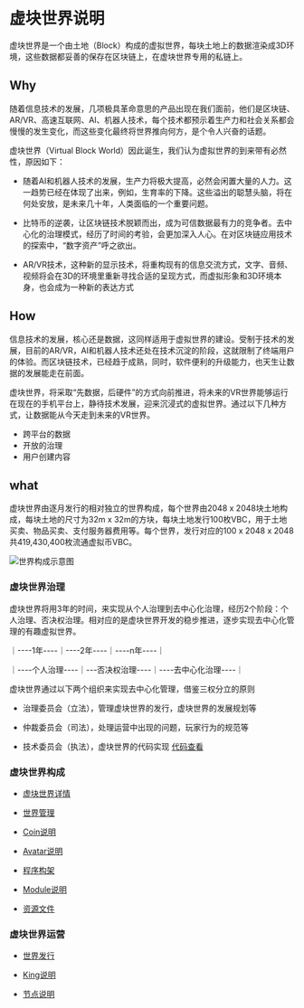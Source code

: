 # 虚块世界说明

虚块世界是一个由土地（Block）构成的虚拟世界，每块土地上的数据渲染成3D环境，这些数据都妥善的保存在区块链上，在虚块世界专用的私链上。



## Why

随着信息技术的发展，几项极具革命意思的产品出现在我们面前，他们是区块链、AR/VR、高速互联网、AI、机器人技术，每个技术都预示着生产力和社会关系都会慢慢的发生变化，而这些变化最终将世界推向何方，是个令人兴奋的话题。

虚块世界（Virtual Block World）因此诞生，我们认为虚拟世界的到来带有必然性，原因如下：

* 随着AI和机器人技术的发展，生产力将极大提高，必然会闲置大量的人力。这一趋势已经在体现了出来，例如，生育率的下降。这些溢出的聪慧头脑，将在何处安放，是未来几十年，人类面临的一个重要问题。

* 比特币的逆袭，让区块链技术脱颖而出，成为可信数据最有力的竞争者。去中心化的治理模式，经历了时间的考验，会更加深入人心。在对区块链应用技术的探索中，“数字资产”呼之欲出。

* AR/VR技术，这种新的显示技术，将重构现有的信息交流方式，文字、音频、视频将会在3D的环境里重新寻找合适的呈现方式，而虚拟形象和3D环境本身，也会成为一种新的表达方式

  

## How

信息技术的发展，核心还是数据，这同样适用于虚拟世界的建设。受制于技术的发展，目前的AR/VR，AI和机器人技术还处在技术沉淀的阶段，这就限制了终端用户的体验。而区块链技术，已经趋于成熟，同时，软件便利的升级能力，也天生让数据的发展能走在前面。

虚块世界，将采取“先数据，后硬件”的方式向前推进，将未来的VR世界能够运行在现在的手机平台上，静待技术发展，迎来沉浸式的虚拟世界。通过以下几种方式，让数据能从今天走到未来的VR世界。

* 跨平台的数据
* 开放的治理
* 用户创建内容



## what

虚块世界由逐月发行的相对独立的世界构成，每个世界由2048 x 2048块土地构成，每块土地的尺寸为32m x 32m的方块，每块土地发行100枚VBC，用于土地买卖、物品买卖、支付服务器费用等。每个世界，发行对应的100 x 2048 x 2048共419,430,400枚流通虚拟币VBC。

![世界构成示意图](static/summary.png)



### 虚块世界治理

虚块世界将用3年的时间，来实现从个人治理到去中心化治理，经历2个阶段：个人治理、否决权治理。相对应的是虚块世界开发的稳步推进，逐步实现去中心化管理的有趣虚拟世界。



｜----1年----｜----2年----｜----n年----｜

｜----个人治理----｜---否决权治理----｜----去中心化治理----｜



虚块世界通过以下两个组织来实现去中心化管理，借鉴三权分立的原则

* 治理委员会（立法），管理虚块世界的发行，虚块世界的发展规划等

* 仲裁委员会（司法），处理运营中出现的问题，玩家行为的规范等

* 技术委员会（执法），虚块世界的代码实现  [代码查看]()

  

### 虚块世界构成

* [虚块世界详情](cn/summary.md)

* [世界管理](cn/management.md)

* [Coin说明](cn/coin.md)

* [Avatar说明](cn/avatar.md)

* [程序构架](cn/struct.md)

* [Module说明](cn/module.md)

* [资源文件](cn/resource.md)

  

### 虚块世界运营

* [世界发行](cn/publish.md)

* [King说明](cn/king.md)

* [节点说明](cn/node.md)
